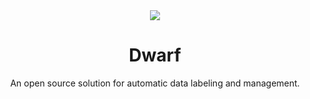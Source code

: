 <div align="center">
  <img src="https://user-images.githubusercontent.com/10267910/123536153-28b6da80-d75b-11eb-90ff-4b9e5a7d7d8c.png">
  <h1>Dwarf</h1>
  An open source solution for automatic data labeling and management.
</div>
